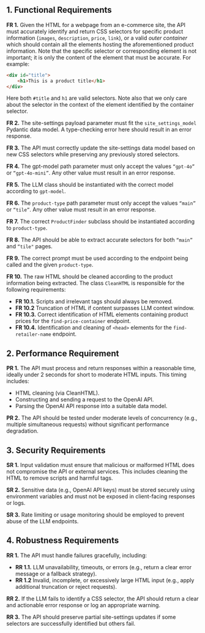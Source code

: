 ## 1. Functional Requirements

**FR 1.** Given the HTML for a webpage from an e-commerce site, the API must accurately identify and return CSS selectors for specific product information (`images`, `description`, `price`, `link`), or a valid *outer container* which should contain all the elements hosting the aforementioned product information. Note that the specific selector or corresponding element is not important; it is only the content of the element that must be accurate. For example:

```html
<div id="title">
    <h1>This is a product title</h1>
</div>
```

Here both `#title` and `h1` are valid selectors. Note also that we only care about the selector in the context of the element identified by the container selector.

**FR 2.** The site-settings payload parameter must fit the `site_settings_model` Pydantic data model. A type-checking error here should result in an error response.

**FR 3.** The API must correctly update the site-settings data model based on new CSS selectors while preserving any previously stored selectors.

**FR 4.** The gpt-model path parameter must only accept the values `“gpt-4o”` or `“gpt-4o-mini”`. Any other value must result in an error response.

**FR 5.** The LLM class should be instantiated with the correct model according to `gpt-model`.

**FR 6.** The `product-type` path parameter must only accept the values `“main”` or `“tile”`. Any other value must result in an error response.

**FR 7.** The correct `ProductFinder` subclass should be instantiated according to `product-type`.

**FR 8.** The API should be able to extract accurate selectors for both `“main”` and `“tile"` pages.

**FR 9.** The correct prompt must be used according to the endpoint being called and the given `product-type`.

**FR 10.** The raw HTML should be cleaned according to the product information being extracted. The class `CleanHTML` is responsible for the following requirements:
- **FR 10.1.** Scripts and irrelevant tags should always be removed.
- **FR 10.2** Truncation of HTML if content surpasses LLM context window.
- **FR 10.3.** Correct identification of HTML elements containing product prices for the `find-price-container` endpoint.
- **FR 10.4.** Identification and cleaning of `<head>` elements for the `find-retailer-name` endpoint.

## 2. Performance Requirement

**PR 1.** The API must process and return responses within a reasonable time, ideally under 2 seconds for short to moderate HTML inputs. This timing includes:
- HTML cleaning (via CleanHTML).
- Constructing and sending a request to the OpenAI API.
- Parsing the OpenAI API response into a suitable data model.
	
**PR 2.** The API should be tested under moderate levels of concurrency (e.g., multiple simultaneous requests) without significant performance degradation.

## 3. Security Requirements

**SR 1.** Input validation must ensure that malicious or malformed HTML does not compromise the API or external services. This includes cleaning the HTML to remove scripts and harmful tags.

**SR 2.** Sensitive data (e.g., OpenAI API keys) must be stored securely using environment variables and must not be exposed in client-facing responses or logs.

**SR 3.** Rate limiting or usage monitoring should be employed to prevent abuse of the LLM endpoints.

## 4. Robustness Requirements

**RR 1.** The API must handle failures gracefully, including:
- **RR 1.1.** LLM unavailability, timeouts, or errors (e.g., return a clear error message or a fallback strategy).
- **RR 1.2** Invalid, incomplete, or excessively large HTML input (e.g., apply additional truncation or reject requests).

**RR 2.** If the LLM fails to identify a CSS selector, the API should return a clear and actionable error response or log an appropriate warning.

**RR 3.** The API should preserve partial site-settings updates if some selectors are successfully identified but others fail.
